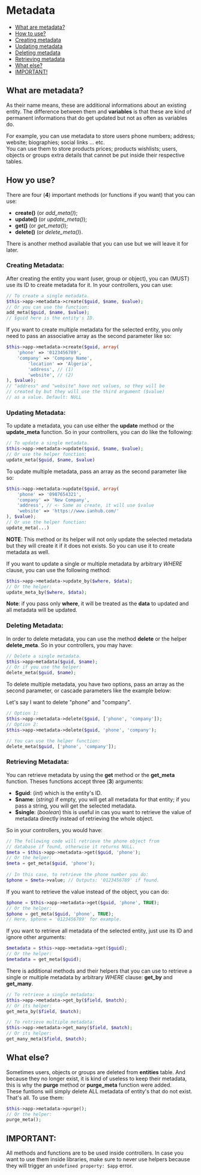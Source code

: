 # Metadata

* [What are metadata?](#markdown-header-what-are-metadata)  
* [How to use?](#markdown-header-how-to-use)
* [Creating metadata](#markdown-header-creating-metadata)
* [Updating metadata](#markdown-header-updating-metadata)
* [Deleting metadata](#markdown-header-deleting-metadata)
* [Retrieving metadata](#markdown-header-retrieving-metadata)
* [What else?](#markdown-header-what-else)
* [IMPORTANT!](#markdown-header-important)  

## What are metadata?
As their name means, these are additional informations about an existing entity. The difference between them and **variables** is that these are kind of permanent informations that do get updated but not as often as variables do.  

For example, you can use metadata to store users phone numbers; address; website; biographies; social links ... etc.  
You can use them to store products prices; products wishlists; users, objects or groups extra details that cannot be put inside their respective tables.

## How yo use?  
There are four (**4**) important methods (or functions if you want) that you can use:  
* **create()** (or *add_meta()*);
* **update()** (or *update_meta()*);
* **get()** (or *get_meta()*);
* **delete()** (or *delete_meta()*).

There is another method available that you can use but we will leave it for later.  

### Creating Metadata:
After creating the entity you want (user, group or object), you can (MUST) use its ID to create metadata for it. In your controllers, you can use:  
```php
// To create a single metadata.
$this->app->metadata->create($guid, $name, $value);
// Or you can use the function:
add_meta($guid, $name, $value);
// $guid here is the entity's ID.
```
If you want to create multiple metadata for the selected entity, you only need to pass an associative array as the second parameter like so:
```php
$this->app->metadata->create($guid, array(
	'phone' => '0123456789',
	'company' => 'Company Name',
		'location' => 'Algeria',
		'address', // (1)
		'website', // (2)
), $value);
// "address" and "website" have not values, so they will be
// created by but they will use the third argument ($value) 
// as a value. Default: NULL
```
### Updating Metadata:
To update a metadata, you can use either the **update** method or the **update_meta** function. So in your controllers, you can do like the following:  
```php
// To update a single metadata.
$this->app->metadata->update($guid, $name, $value);
// Or use the helper function:
update_meta($guid, $name, $value)
```
To update multiple metadata, pass an array as the second parameter like so:
```php
$this->app->metadata->update($guid, array(
	'phone' => '0987654321',
	'company' => 'New Company',
	'address', // <- Same as create, it will use $value
	'website' => 'https://www.ianhub.com/'
), $value);
// Or use the helper function:
update_meta(...)
```
**NOTE**: This method or its helper will not only update the selected metadata but they will create it if it does not exists. So you can use it to create metadata as well.  

If you want to update a single or multiple metadata by arbitrary _WHERE_ clause, you can use the following method:
```php
$this->app->metadata->update_by($where, $data);
// Or the helper:
update_meta_by($where, $data);
```
**Note**: if you pass only **where**, it will be treated as the **data** to updated and all metadata will be updated.

### Deleting Metadata:
In order to delete metadata, you can use the method **delete** or the helper **delete_meta**. So in your controllers, you may have:
```php
// Delete a single metadata.
$this->app>metadata($guid, $name);
// Or if you use the helper:
delete_meta($guid, $name);
```
To delete multiple metadata, you have two options, pass an array as the second parameter, or cascade parameters like the example below:  

Let's say I want to delete "phone" and "company".
```php
// Option 1:
$this->app->metadata->delete($guid, ['phone', 'company']);
// Option 2:
$this->app->metadata->delete($guid, 'phone', 'company');

// You can use the helper function:
delete_meta($guid, ['phone', 'company']);
```
### Retrieving Metadata:
You can retrieve metadata by using the **get** method or the **get_meta** function. Theses functions accept three (**3**) arguments:  
* **$guid**: (*int*) which is the entity's ID.
* **$name**: (*string*) if empty, you will get all metadata for that entity; if you pass a string, you will get the selected metadata.
* **$single**: (*boolean*) this is useful in cas you want to retrieve the value of metadata directly instead of retrieving the whole object.

So in your controllers, you would have:
```php
// The following code will retrieve the phone object from
// database if found, otherwise it returns NULL.
$meta = $this->app->metadata->get($guid, 'phone');
// Or the helper:
$meta = get_meta($guid, 'phone');
    
// In this case, to retrieve the phone number you do:
$phone = $meta->value; // Outputs: '0123456789' if found.
```
If you want to retrieve the value instead of the object, you can do:  
```php
$phone = $this->app->metadata->get($guid, 'phone', TRUE);
// Or the helper:
$phone = get_meta($guid, 'phone', TRUE);    
// Here, $phone = '0123456789' for example.
```
If you want to retrieve all metadata of the selected entity, just use its ID and ignore other arguments:
```php 
$metadata = $this->app->metadata->get($guid);
// Or the helper:
$metadata = get_meta($guid);
```
There is additional methods and their helpers that you can use to retrieve a single or multiple metadata by arbitrary _WHERE_ clause: **get_by** and **get_many**.  
```php 
// To retrieve a single metadata:
$this->app->metadata->get_by($field, $match);
// Or its helper:
get_meta_by($field, $match);

// To retrieve multiple metadata:
$this->app->metadata->get_many($field, $match);
// Or its helper:
get_many_meta($field, $match);
```
## What else?
Sometimes users, objects or groups are deleted from **entities** table. And because they no longer exist, it is kind of useless to keep their metadata, this is why the **purge** method or **purge_meta** function were added.  
These funtions will simply delete ALL metadata of entity's that do not exist. That's all. To use them:
```php 
$this->app->metadata->purge();
// Or the helper:
purge_meta();
```
## IMPORTANT:
All methods and functions are to be used inside controllers. In case you want to use them inside libraries, make sure to never use helpers because they will trigger an `undefined property: $app`  error.
